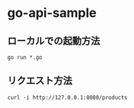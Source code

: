 # go-api-sample

## ローカルでの起動方法
```
go run *.go
```

## リクエスト方法
```
curl -i http://127.0.0.1:8080/products
```
